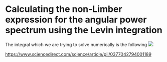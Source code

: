 # Calculating the non-Limber expression for the angular power spectrum using the Levin integration
The integral which we are trying to solve numerically is the following 
<img src="https://render.githubusercontent.com/render/math?math= I_i(k,\ell) = \int\mathrm{d}\chi K_i (\chi) P(k,\chi)^{1/2} j_\ell(k\chi)">

https://www.sciencedirect.com/science/article/pii/0377042794001189